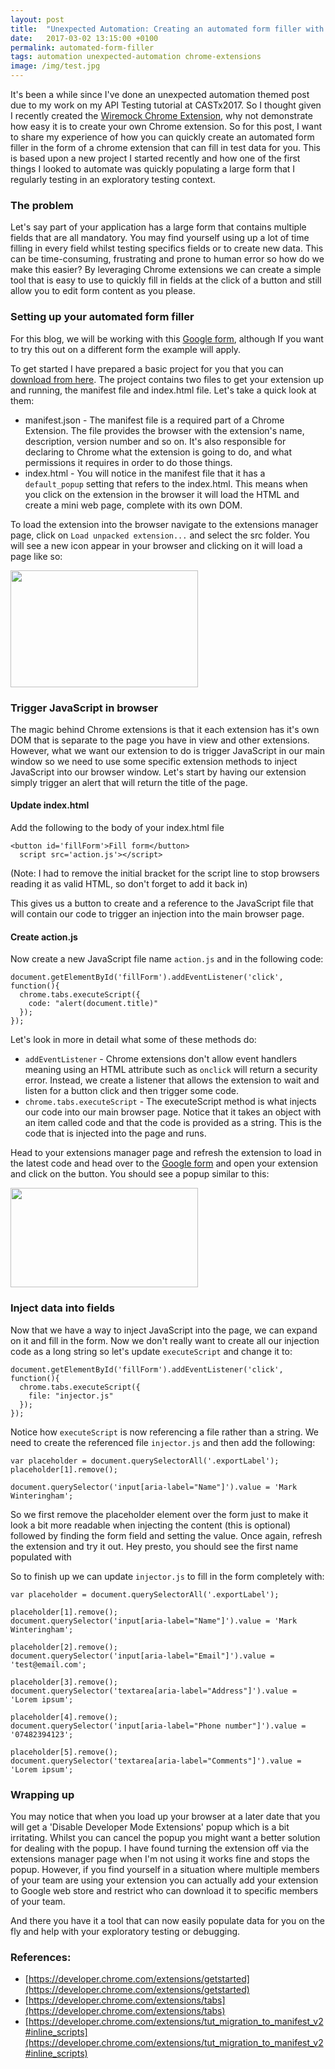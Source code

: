 ```yaml
---
layout: post
title:  "Unexpected Automation: Creating an automated form filler with Chrome Extensions"
date:   2017-03-02 13:15:00 +0100
permalink: automated-form-filler
tags: automation unexpected-automation chrome-extensions
image: /img/test.jpg
---
```


It's been a while since I've done an unexpected automation themed post due to my work on my API Testing tutorial at CASTx2017. So I thought given I recently created the [Wiremock Chrome Extension](http://www.mwtestconsultancy.co.uk/wiremock-chrome-extension/), why not demonstrate how easy it is to create your own Chrome extension.  So for this post, I want to share my experience of how you can quickly create an automated form filler in the form of a chrome extension that can fill in test data for you.  This is based upon a new project I started recently and how one of the first things I looked to automate was quickly populating a large form that I regularly testing in an exploratory testing context.

<h3>The problem</h3>

Let's say part of your application has a large form that contains multiple fields that are all mandatory.  You may find yourself using up a lot of time filling in every field whilst testing specifics fields or to create new data.  This can be time-consuming, frustrating and prone to human error so how do we make this easier? By leveraging Chrome extensions we can create a simple tool that is easy to use to quickly fill in fields at the click of a button and still allow you to edit form content as you please.

<h3>Setting up your automated form filler</h3>

For this blog, we will be working with this [Google form](https://docs.google.com/forms/d/e/1FAIpQLSeqsM_T5WbKRjBJUdh8c7BIuLj52GJqxpDql1Gxvjcfmcn9DA/viewform), although If you want to try this out on a different form the example will apply.

To get started I have prepared a basic project for you that you can <a href="http://www.mwtestconsultancy.co.uk/wp-content/uploads/2017/04/chrome-extension.zip">download from here</a>.  The project contains two files to get your extension up and running, the manifest file and index.html file.  Let's take a quick look at them:

* manifest.json - The manifest file is a required part of a Chrome Extension. The file provides the browser with the extension's name, description, version number and so on. It's also responsible for declaring to Chrome what the extension is going to do, and what permissions it requires in order to do those things.
* index.html - You will notice in the manifest file that it has a ```default_popup``` setting that refers to the index.html.  This means when you click on the extension in the browser it will load the HTML and create a mini web page, complete with its own DOM.

To load the extension into the browser navigate to the extensions manager page, click on ```Load unpacked extension...``` and select the src folder.  You will see a new icon appear in your browser and clicking on it will load a page like so:

<a href="http://www.mwtestconsultancy.co.uk/wp-content/uploads/2017/03/formfillerextensions.png"><img src="http://www.mwtestconsultancy.co.uk/wp-content/uploads/2017/03/formfillerextensions-300x187.png" alt="" width="300" height="187" alt="Automated form filler - Extension example" class="size-medium wp-image-634" /></a>

<h3>Trigger JavaScript in browser</h3>

The magic behind Chrome extensions is that it each extension has it's own DOM that is separate to the page you have in view and other extensions.  However, what we want our extension to do is trigger JavaScript in our main window so we need to use some specific extension methods to inject JavaScript into our browser window.  Let's start by having our extension simply trigger an alert that will return the title of the page.

<h4>Update index.html</h4>

Add the following to the body of your index.html file

```
<button id='fillForm'>Fill form</button>
  script src='action.js'></script>
```
(Note: I had to remove the initial bracket for the script line to stop browsers reading it as valid HTML, so don't forget to add it back in)

This gives us a button to create and a reference to the JavaScript file that will contain our code to trigger an injection into the main browser page.

<h4>Create action.js</h4>

Now create a new JavaScript file name ```action.js``` and in the following code:

```
document.getElementById('fillForm').addEventListener('click', function(){
  chrome.tabs.executeScript({
    code: "alert(document.title)"
  });
});
```

Let's look in more in detail what some of these methods do:
* ```addEventListener``` - Chrome extensions don't allow event handlers meaning using an HTML attribute such as ```onclick``` will return a security error.  Instead, we create a listener that allows the extension to wait and listen for a button click and then trigger some code.
* ```chrome.tabs.executeScript``` - The executeScript method is what injects our code into our main browser page.  Notice that it takes an object with an item called code and that the code is provided as a string.  This is the code that is injected into the page and runs.

Head to your extensions manager page and refresh the extension to load in the latest code and head over to the [Google form](https://docs.google.com/forms/d/e/1FAIpQLSeqsM_T5WbKRjBJUdh8c7BIuLj52GJqxpDql1Gxvjcfmcn9DA/viewform) and open your extension and click on the button.  You should see a popup similar to this:

<a href="http://www.mwtestconsultancy.co.uk/wp-content/uploads/2017/03/formfillerinjection.png"><img src="http://www.mwtestconsultancy.co.uk/wp-content/uploads/2017/03/formfillerinjection-300x159.png" alt="" width="300" height="159" alt="Automated form filler - Injection example" class="size-medium wp-image-635" /></a>

<h3>Inject data into fields</h3>

Now that we have a way to inject JavaScript into the page, we can expand on it and fill in the form.  Now we don't really want to create all our injection code as a long string so let's update ```executeScript``` and change it to:

```
document.getElementById('fillForm').addEventListener('click', function(){
  chrome.tabs.executeScript({
    file: "injector.js"
  });
});
```

Notice how ```executeScript``` is now referencing a file rather than a string.  We need to create the referenced file ```injector.js``` and then add the following:

```
var placeholder = document.querySelectorAll('.exportLabel');
placeholder[1].remove();

document.querySelector('input[aria-label="Name"]').value = 'Mark Winteringham';
```

So we first remove the placeholder element over the form just to make it look a bit more readable when injecting the content (this is optional) followed by finding the form field and setting the value.  Once again, refresh the extension and try it out.  Hey presto, you should see the first name populated with 

So to finish up we can update ```injector.js``` to fill in the form completely with:

```
var placeholder = document.querySelectorAll('.exportLabel');

placeholder[1].remove();
document.querySelector('input[aria-label="Name"]').value = 'Mark Winteringham';

placeholder[2].remove();
document.querySelector('input[aria-label="Email"]').value = 'test@email.com';

placeholder[3].remove();
document.querySelector('textarea[aria-label="Address"]').value = 'Lorem ipsum';

placeholder[4].remove();
document.querySelector('input[aria-label="Phone number"]').value = '07482394123';

placeholder[5].remove();
document.querySelector('textarea[aria-label="Comments"]').value = 'Lorem ipsum';
```

<h3>Wrapping up</h3>

You may notice that when you load up your browser at a later date that you will get a 'Disable Developer Mode Extensions' popup which is a bit irritating.  Whilst you can cancel the popup you might want a better solution for dealing with the popup. I have found turning the extension off via the extensions manager page when I'm not using it works fine and stops the popup.  However, if you find yourself in a situation where multiple members of your team are using your extension you can actually add your extension to Google web store and restrict who can download it to specific members of your team.

And there you have it a tool that can now easily populate data for you on the fly and help with your exploratory testing or debugging.

<h3>References:</h3>

* [https://developer.chrome.com/extensions/getstarted](https://developer.chrome.com/extensions/getstarted)
* [https://developer.chrome.com/extensions/tabs](https://developer.chrome.com/extensions/tabs)
* [https://developer.chrome.com/extensions/tut_migration_to_manifest_v2#inline_scripts](https://developer.chrome.com/extensions/tut_migration_to_manifest_v2#inline_scripts)